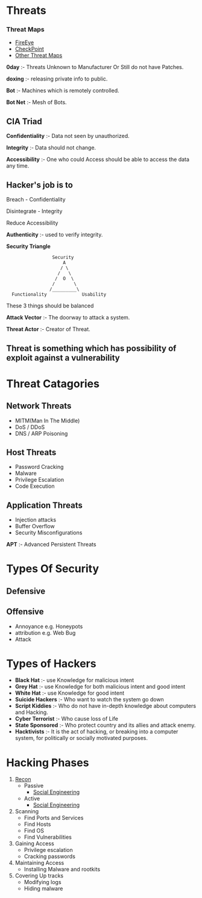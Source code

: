 # Threats
### Threat Maps

* [FireEye](https://www.fireeye.com/cyber-map/threat-map.html)
* [CheckPoint](https://threatmap.checkpoint.com/)
* [Other Threat Maps](https://www.google.com/search?q=threat+map)
  
**0day** :- Threats Unknown to Manufacturer Or Still do not have Patches.

**doxing** :- releasing private info to public.

**Bot** :- Machines which is remotely controlled.

**Bot Net** :- Mesh of Bots.

## CIA Triad

**Confidentiality** :- Data not seen by unauthorized.

**Integrity** :- Data should not change.

**Accessibility** :- One who could Access should be able to access the data any time.

## Hacker's job is to 

Breach - Confidentiality

Disintegrate - Integrity

Reduce Accessibility

**Authenticity** :- used to verify integrity.

**Security Triangle**

```
                 Security
                     A
                    / \
                   /   \
                  /  O  \
                 /       \
                /_________\
  Functionality             Usability
```
These 3 things should be balanced

**Attack Vector** :- The doorway to attack a system.

**Threat Actor** :- Creator of Threat.


## **Threat** is something which has possibility of **exploit** against a **vulnerability**

# Threat Catagories

## Network Threats
* MITM(Man In The Middle)
* DoS / DDoS
* DNS / ARP Poisoning
  
## Host Threats
* Password Cracking
* Malware
* Privilege Escalation
* Code Execution
  
## Application Threats 
* Injection attacks
* Buffer Overflow
* Security Misconfigurations
  

**APT** :- Advanced Persistent Threats

# Types Of Security

## Defensive
## Offensive
* Annoyance e.g. Honeypots
* attribution e.g. Web Bug
* Attack

# Types of Hackers

* **Black Hat** :- use Knowledge for malicious intent
*  **Grey Hat** :- use Knowledge for both malicious intent and good intent
*  **White Hat** :- use Knowledge for good intent
* **Suicide Hackers** :- Who want to watch the system go down
* **Script Kiddies** :- Who do not have in-depth knowledge about computers and Hacking.
* **Cyber Terrorist** :- Who cause loss of Life
* **State Sponsored** :- Who protect country and its allies and attack enemy.
* **Hacktivists** :- It is the act of hacking, or breaking into a computer system, for politically or socially motivated purposes.
  
# Hacking Phases
1. [Recon](FootPrinting%20and%20Recon.md)
   * Passive
     * [Social Engineering](Social%20Engineering.md)
   * Active
      * [Social Engineering](Social%20Engineering.md)
2. Scanning
   * Find Ports and Services
   * Find Hosts
   * Find OS
   * Find Vulnerabilities
3. Gaining Access
   * Privilege escalation
   * Cracking passwords
4. Maintaining Access
   * Installing Malware and rootkits
5. Covering Up tracks
   * Modifying logs
   * Hiding malware